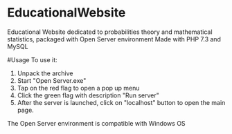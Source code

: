 # EducationalWebsite
Educational Website dedicated to probabilities theory and mathematical statistics, packaged with Open Server environment
Made with PHP 7.3 and MySQL

#Usage
To use it:
1. Unpack the archive 
2. Start "Open Server.exe"
3. Tap on the red flag to open a pop up menu
4. Click the green flag with description "Run server"
5. After the server is launched, click on "localhost" button to open the main page.

The Open Server environment is compatible with Windows OS
